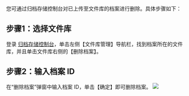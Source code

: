 您可通过归档存储控制台对已上传至文件库的档案进行删除。具体步骤如下：
## 步骤1：选择文件库
登录 [归档存储控制台](https://console.cloud.tencent.com/cas)，单击左侧【文件库管理】导航栏，找到档案所在的文件库，并且单击文件库右侧的【删除档案】。

## 步骤2：输入档案 ID
在“删除档案”弹窗中输入档案 ID，单击【确定】即可删除档案。
![](https://main.qcloudimg.com/raw/132b1c9971085cd6fb16d4d8cf7eff3f.png)

